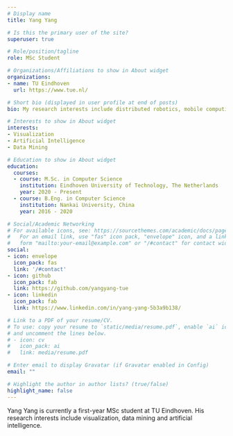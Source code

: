 ```yaml
---
# Display name
title: Yang Yang

# Is this the primary user of the site?
superuser: true

# Role/position/tagline
role: MSc Student

# Organizations/Affiliations to show in About widget
organizations:
- name: TU Eindhoven
  url: https://www.tue.nl/

# Short bio (displayed in user profile at end of posts)
bio: My research interests include distributed robotics, mobile computing and programmable matter.

# Interests to show in About widget
interests:
- Visualization
- Artificial Intelligence
- Data Mining

# Education to show in About widget
education:
  courses:
  - course: M.Sc. in Computer Science
    institution: Eindhoven University of Technology, The Netherlands
    year: 2020 - Present
  - course: B.Eng. in Computer Science
    institution: Nankai University, China
    year: 2016 - 2020

# Social/Academic Networking
# For available icons, see: https://sourcethemes.com/academic/docs/page-builder/#icons
#   For an email link, use "fas" icon pack, "envelope" icon, and a link in the
#   form "mailto:your-email@example.com" or "/#contact" for contact widget.
social:
- icon: envelope
  icon_pack: fas
  link: '/#contact'
- icon: github
  icon_pack: fab
  link: https://github.com/yangyang-tue
- icon: linkedin
  icon_pack: fab
  link: https://www.linkedin.com/in/yang-yang-5b3a9b138/

# Link to a PDF of your resume/CV.
# To use: copy your resume to `static/media/resume.pdf`, enable `ai` icons in `params.toml`, 
# and uncomment the lines below.
# - icon: cv
#   icon_pack: ai
#   link: media/resume.pdf

# Enter email to display Gravatar (if Gravatar enabled in Config)
email: ""

# Highlight the author in author lists? (true/false)
highlight_name: false
---
```


Yang Yang is currently a first-year MSc student at TU Eindhoven. His research interests include visualization, data mining and artificial intelligence.

